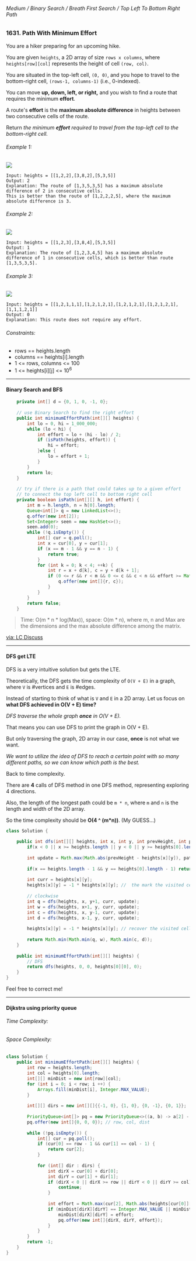 ###### Medium / Binary Search / Breath First Search / Top Left To Bottom Right Path

### 1631. Path With Minimum Effort

You are a hiker preparing for an upcoming hike.   

You are given `heights`, a 2D array of size `rows x columns`, where `heights[row][col]` represents the height of cell `(row, col)`.    

You are situated in the top-left cell, `(0, 0)`, and you hope to travel to the bottom-right cell, `(rows-1, columns-1)` (i.e., 0-indexed).   

You can move **up, down, left, or right,** and you wish to find a route that requires the minimum **effort**.   

A route's **effort** is the **maximum absolute difference** in heights between two consecutive cells of the route.

Return _the minimum **effort** required to travel from the top-left cell to the bottom-right cell._


###### Example 1:
![](https://assets.leetcode.com/uploads/2020/10/04/ex1.png)
```
Input: heights = [[1,2,2],[3,8,2],[5,3,5]]
Output: 2
Explanation: The route of [1,3,5,3,5] has a maximum absolute difference of 2 in consecutive cells.
This is better than the route of [1,2,2,2,5], where the maximum absolute difference is 3.
```

###### Example 2:
![](https://assets.leetcode.com/uploads/2020/10/04/ex2.png)
```
Input: heights = [[1,2,3],[3,8,4],[5,3,5]]
Output: 1
Explanation: The route of [1,2,3,4,5] has a maximum absolute difference of 1 in consecutive cells, which is better than route [1,3,5,3,5].
```

###### Example 3:
![](https://assets.leetcode.com/uploads/2020/10/04/ex3.png)
```
Input: heights = [[1,2,1,1,1],[1,2,1,2,1],[1,2,1,2,1],[1,2,1,2,1],[1,1,1,2,1]]
Output: 0
Explanation: This route does not require any effort.
```

###### Constraints:
* rows == heights.length
* columns == heights[i].length
* 1 <= rows, columns <= 100
* 1 <= heights[i][j] <= 10<sup>6</sup>

***

#### Binary Search and BFS

```java
    private int[] d = {0, 1, 0, -1, 0};
    
    // use Binary Search to find the right effort
    public int minimumEffortPath(int[][] heights) {
        int lo = 0, hi = 1_000_000;
        while (lo < hi) {
            int effort = lo + (hi - lo) / 2;
            if (isPath(heights, effort)) {
                hi = effort;
            }else {
                lo = effort + 1;
            }
        }
        return lo;
    }
    
    // try if there is a path that could takes up to a given effort 
    // to connect the top left cell to bottom right cell
    private boolean isPath(int[][] h, int effort) {
        int m = h.length, n = h[0].length;
        Queue<int[]> q = new LinkedList<>();
        q.offer(new int[2]);
        Set<Integer> seen = new HashSet<>();
        seen.add(0);
        while (!q.isEmpty()) {
            int[] cur = q.poll();
            int x = cur[0], y = cur[1];
            if (x == m - 1 && y == n - 1) {
                return true;
            }
            for (int k = 0; k < 4; ++k) {
                int r = x + d[k], c = y + d[k + 1];
                if (0 <= r && r < m && 0 <= c && c < n && effort >= Math.abs(h[r][c] - h[x][y]) && seen.add(r * n + c)) {
                    q.offer(new int[]{r, c});
                }
            } 
        }
        return false;
    }
```
> Time: O(m * n * log(Max)), space: O(m * n), where m, n and Max are the dimensions and the max absolute difference among the matrix.

[via: LC Discuss](https://leetcode.com/problems/path-with-minimum-effort/discuss/909002/JavaPython-3-Binary-Search-and-BFS-w-brief-explanation-and-analysis.)

***

#### DFS get LTE

DFS is a very intuitive solution but gets the LTE.  

Theoretically, the DFS gets the time complexity of `O(V + E)` in a graph, where `V` is #vertices and `E` is #edges.  

Instead of starting to think of what is `V` and `E` in a 2D array. Let us focus on **what DFS achieved in O(V + E) time?**  

_DFS traverse the whole graph **once** in O(V + E)._

That means you can use DFS to print the graph in O(V + E).  

But only traversing the graph, 2D array in our case, **once** is not what we want.  

_We want to utilize the idea of DFS to reach a certain point with so many different paths, so we can know which path is the best._   

Back to time complexity.  

There are **4** calls of DFS method in one DFS method, representing exploring 4 directions.  

Also, the length of the longest path could be `m * n`, where `m` and `n` is the length and width of the 2D array.  

So the time complexity should be **O(4 ^ (m*n))**. (My GUESS...)

```java
class Solution {
    
    public int dfs(int[][] heights, int x, int y, int prevHeight, int pathMax){
        if(x < 0 || x >= heights.length || y < 0 || y >= heights[0].length || heights[x][y] < 0) return Integer.MAX_VALUE;
        
        int update = Math.max(Math.abs(prevHeight - heights[x][y]), pathMax);
        
        if(x == heights.length - 1 && y == heights[0].length - 1) return update;
        
        int curr = heights[x][y];
        heights[x][y] = -1 * heights[x][y]; //  the mark the visited cell
        
        // clockwise
        int q = dfs(heights, x, y+1, curr, update);
        int w = dfs(heights, x+1, y, curr, update);
        int c = dfs(heights, x, y-1, curr, update);
        int d = dfs(heights, x-1, y, curr, update);
        
        heights[x][y] = -1 * heights[x][y]; // recover the visited cell
        
        return Math.min(Math.min(q, w), Math.min(c, d));
    }
    
    public int minimumEffortPath(int[][] heights) {
        // DFS
        return dfs(heights, 0, 0, heights[0][0], 0);
    }
}
```

Feel free to correct me!

***

#### Dijkstra using priority queue

###### Time Complexity: 
###### Space Complexity:

```java
class Solution {
    public int minimumEffortPath(int[][] heights) {
        int row = heights.length;
        int col = heights[0].length;
        int[][] minDist = new int[row][col];
        for (int i = 0; i < row; i ++) {
            Arrays.fill(minDist[i], Integer.MAX_VALUE);
        }
        
        int[][] dirs = new int[][]{{-1, 0}, {1, 0}, {0, -1}, {0, 1}};
        
        PriorityQueue<int[]> pq = new PriorityQueue<>((a, b) -> a[2] - b[2]);
        pq.offer(new int[]{0, 0, 0}); // row, col, dist
        
        while (!pq.isEmpty()) {
            int[] cur = pq.poll();
            if (cur[0] == row - 1 && cur[1] == col - 1) {
                return cur[2];
            }
            
            for (int[] dir : dirs) {
                int dirX = cur[0] + dir[0];
                int dirY = cur[1] + dir[1];
                if (dirX < 0 || dirX >= row || dirY < 0 || dirY >= col) {
                    continue;
                }
                
                int effort = Math.max(cur[2], Math.abs(heights[cur[0]][cur[1]] - heights[dirX][dirY]));
                if (minDist[dirX][dirY] == Integer.MAX_VALUE || minDist[dirX][dirY] > effort) {
                    minDist[dirX][dirY] = effort;
                    pq.offer(new int[]{dirX, dirY, effort});
                }
            }
        }
        return -1;
    }
}
```
